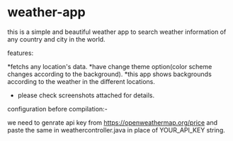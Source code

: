 # weather-app

this is a simple and beautiful weather app to search weather information of any country and city in the world.

features:

*fetchs any location's data.
*have change theme option(color scheme changes according to the background).
*this app shows backgrounds according to the weather in the different locations.

- please check screenshots attached for details.

configuration before compilation:-

we need to genrate api key from https://openweathermap.org/price and paste the same in weathercontroller.java in place of YOUR_API_KEY string.

